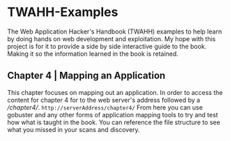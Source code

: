 # TWAHH-Examples
The Web Application Hacker's Handbook (TWAHH) examples to help learn by doing hands on web development and exploitation. My hope with this project is for it to provide a side by side interactive guide to the book. Making it so the information learned in the book is retained.

## Chapter 4 | Mapping an Application
This chapter focuses on mapping out an application. In order to access the content for chapter 4 for to the web server's address followed by a */chapter4/*. 
`
http://serverAddress/chapter4/
`
From here you can use gobuster and any other forms of application mapping tools to try and test how what is taught in the book. You can reference the file structure to see what you missed in your scans and discovery.
